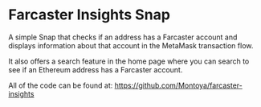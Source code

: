 # Farcaster Insights Snap

A simple Snap that checks if an address has a Farcaster account and displays information about that account in the MetaMask transaction flow. 

It also offers a search feature in the home page where you can search to see if an Ethereum address has a Farcaster account.

All of the code can be found at: https://github.com/Montoya/farcaster-insights